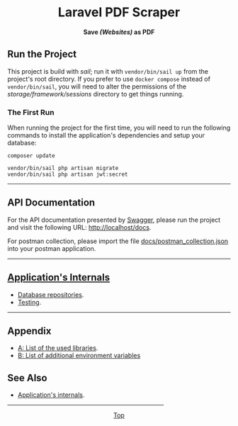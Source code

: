 <span align="center">

<h1 id="top">Laravel PDF Scraper</h1>

**Save *(Websites)* as PDF**

</span>

## Run the Project

This project is build with *sail*; run it with `vendor/bin/sail up` from the project's root directory.
If you prefer to use `docker compose` instead of `vendor/bin/sail`, you will need to alter the permissions of the *storage/framework/sessions* directory to get things running.

### The First Run

When running the project for the first time, you will need to run the following commands to install the application's dependencies and setup your database:

```shell
composer update

vendor/bin/sail php artisan migrate
vendor/bin/sail php artisan jwt:secret
```

***

## API Documentation

For the API documentation presented by [Swagger](https://swagger.io/), please run the project and visit the following URL: [http://localhost/docs](http://localhost/docs).

For postman collection, please import the file [docs/postman_collection.json](postman_collection.json) into your postman application.

***

## [Application's Internals](internals/index.md)

- [Database repositories](internals/db-repositories.md).
- [Testing](internals/testing.md).

***

## Appendix

- [A: List of the used libraries](appendix/libraries.md).
- [B: List of additional environment variables](appendix/env.md)

## See Also

- [Application's internals](internals/index.md).

<span align="center">

<hr width="70%">

[Top](#top)

</span>
